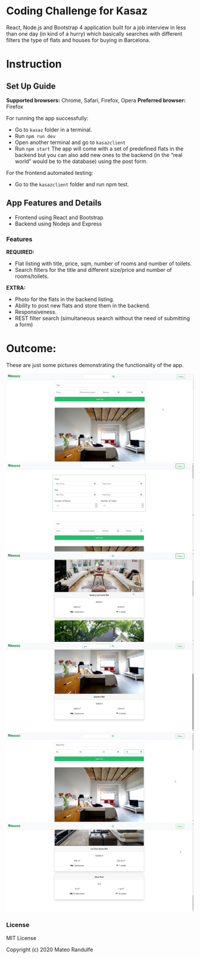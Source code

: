 # Coding Challenge for Kasaz

React, Node.js and Bootstrap 4 application built for a job interview in less than one day (in kind of a hurry) which basically searches with different filters the type of flats and houses for buying in Barcelona. 

# Instruction 

## Set Up Guide

**Supported browsers:** Chrome, Safari, Firefox, Opera
**Preferred browser:** Firefox

For running the app successfully:
-	Go to `kasaz` folder in a terminal.
-	Run `npm run dev`
-	Open another terminal and go to `kasazclient`
-	Run `npm start`
The app will come with a set of predefined flats in the backend but you can also add new ones to the backend (in the “real world” would be to the database) using the post form.

For the frontend automated testing:
-	Go to the `kasazclient` folder and run npm test.

## App Features and Details
-	Frontend using React and Bootstrap
-	Backend using Nodejs and Express

### Features

**REQUIRED:**
-	Flat listing with title, price, sqm, number of rooms and number of toilets.
-	Search filters for the title and different size/price and number of rooms/toilets.

**EXTRA:**
-	Photo for the flats in the backend listing.
-	Ability to post new flats and store them in the backend.
-	Responsiveness. 
-	REST filter search (simultaneous search without the need of submitting a form)

# Outcome:
These are just some pictures demonstrating the functionality of the app.


![Demo1](https://github.com/Randulfe/kasazapp/blob/master/demo/demo1.jpg)
![Demo2](https://github.com/Randulfe/kasazapp/blob/master/demo/demo2.png) 
![Demo3](https://github.com/Randulfe/kasazapp/blob/master/demo/demo3.jpg) 
![Demo4](https://github.com/Randulfe/kasazapp/blob/master/demo/demo4.jpg) 
![Demo5](https://github.com/Randulfe/kasazapp/blob/master/demo/demo5.jpg) 
![Demo6](https://github.com/Randulfe/kasazapp/blob/master/demo/demo6.png) 

### License

MIT License

Copyright (c) 2020 Mateo Randulfe
